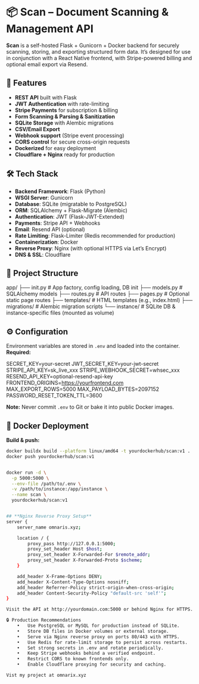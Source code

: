# 📦 Scan – Document Scanning & Management API

**Scan** is a self-hosted Flask + Gunicorn + Docker backend for securely scanning, storing, and exporting structured form data. It’s designed for use in conjunction with a React Native frontend, with Stripe-powered billing and optional email export via Resend.

## 🚀 Features
- **REST API** built with Flask  
- **JWT Authentication** with rate-limiting  
- **Stripe Payments** for subscription & billing  
- **Form Scanning & Parsing & Sanitization**  
- **SQLite Storage** with Alembic migrations  
- **CSV/Email Export**  
- **Webhook support** (Stripe event processing)  
- **CORS control** for secure cross-origin requests  
- **Dockerized** for easy deployment  
- **Cloudflare + Nginx** ready for production  

## 🛠 Tech Stack
- **Backend Framework**: Flask (Python)  
- **WSGI Server**: Gunicorn  
- **Database**: SQLite (migratable to PostgreSQL)  
- **ORM**: SQLAlchemy + Flask-Migrate (Alembic)  
- **Authentication**: JWT (Flask-JWT-Extended)  
- **Payments**: Stripe API + Webhooks  
- **Email**: Resend API (optional)  
- **Rate Limiting**: Flask-Limiter (Redis recommended for production)  
- **Containerization**: Docker  
- **Reverse Proxy**: Nginx (with optional HTTPS via Let’s Encrypt)  
- **DNS & SSL**: Cloudflare


## 📂 Project Structure

app/
├── init.py         # App factory, config loading, DB init
├── models.py           # SQLAlchemy models
├── routes.py           # API routes
├── pages.py            # Optional static page routes
├── templates/          # HTML templates (e.g., index.html)
├── migrations/         # Alembic migration scripts
└── instance/           # SQLite DB & instance-specific files (mounted as volume)


## ⚙️ Configuration
Environment variables are stored in `.env` and loaded into the container.  
**Required:**



SECRET_KEY=your-secret
JWT_SECRET_KEY=your-jwt-secret
STRIPE_API_KEY=sk_live_xxx
STRIPE_WEBHOOK_SECRET=whsec_xxx
RESEND_API_KEY=optional-resend-api-key
FRONTEND_ORIGINS=https://yourfrontend.com
MAX_EXPORT_ROWS=5000
MAX_PAYLOAD_BYTES=2097152
PASSWORD_RESET_TOKEN_TTL=3600


**Note:** Never commit `.env` to Git or bake it into public Docker images.

## 🐳 Docker Deployment
**Build & push:**
```bash
docker buildx build --platform linux/amd64 -t yourdockerhub/scan:v1 .
docker push yourdockerhub/scan:v1


docker run -d \
  -p 5000:5000 \
  --env-file /path/to/.env \
  -v /path/to/instance:/app/instance \
  --name scan \
  yourdockerhub/scan:v1


## **Nginx Reverse Proxy Setup**
server {
    server_name omnaris.xyz;

    location / {
        proxy_pass http://127.0.0.1:5000;
        proxy_set_header Host $host;
        proxy_set_header X-Forwarded-For $remote_addr;
        proxy_set_header X-Forwarded-Proto $scheme;
    }

    add_header X-Frame-Options DENY;
    add_header X-Content-Type-Options nosniff;
    add_header Referrer-Policy strict-origin-when-cross-origin;
    add_header Content-Security-Policy "default-src 'self'";
}

Visit the API at http://yourdomain.com:5000 or behind Nginx for HTTPS.

🔒 Production Recommendations
	•	Use PostgreSQL or MySQL for production instead of SQLite.
	•	Store DB files in Docker volumes or external storage.
	•	Serve via Nginx reverse proxy on ports 80/443 with HTTPS.
	•	Use Redis for rate-limit storage to persist across restarts.
	•	Set strong secrets in .env and rotate periodically.
	•	Keep Stripe webhooks behind a verified endpoint.
	•	Restrict CORS to known frontends only.
	•	Enable Cloudflare proxying for security and caching.

Vist my project at omnarix.xyz
